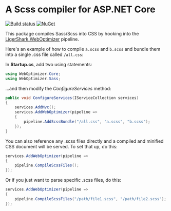 # A Scss compiler for ASP.NET Core

[![Build status](https://ci.appveyor.com/api/projects/status/i4uo3yef1gpyu00y?svg=true)](https://ci.appveyor.com/project/madskristensen/weboptimizer-sass)
[![NuGet](https://img.shields.io/nuget/v/LigerShark.WebOptimizer.Sass.svg)](https://nuget.org/packages/LigerShark.WebOptimizer.Sass/)


This package compiles Sass/Scss into CSS by hooking into the [LigerShark.WebOptimizer](https://github.com/ligershark/WebOptimizer) pipeline.

Here's an example of how to compile `a.scss` and `b.scss` and bundle them into a single .css file called `/all.css`:

In **Startup.cs**, add two using statements:

```csharp
using WebOptimizer.Core;
using WebOptimizer.Sass;
```

...and then modify the *ConfigureServices* method:

```csharp
public void ConfigureServices(IServiceCollection services)
{
    services.AddMvc();
    services.AddWebOptimizer(pipeline =>
    {
        pipeline.AddScssBundle("/all.css", "a.scss", "b.scss");
    });
}
```

You can also reference any .scss files directly and a compiled and minified CSS document will be served. To set that up, do this:

```csharp
services.AddWebOptimizer(pipeline =>
{
    pipeline.CompileScssFiles();
});
```

Or if you just want to parse specific .scss files, do this:

```csharp
services.AddWebOptimizer(pipeline =>
{
    pipeline.CompileScssFiles("/path/file1.scss", "/path/file2.scss");
});
```